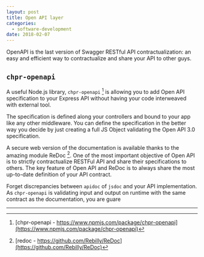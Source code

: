 ```yaml
---
layout: post
title: Open API layer
categories:
  - software-development
date: 2018-02-07
---
```


OpenAPI is the last version of Swagger RESTful API contractualization: an easy and efficient way to contractualize and share your API to other guys.

## `chpr-openapi`

A useful Node.js library, `chpr-openapi` [^1] is allowing you to add Open API specification to your Express API without having your code interweaved with external tool.

The specification is defined along your controllers and bound to your app like any other middleware. You can define the specification in the better way you decide by just creating a full JS Object validating the Open API 3.0 specification.

A secure web version of the documentation is available thanks to the amazing module ReDoc [^2]. One of the most important objective of Open API is to strictly contractualize RESTFul API and share their specifications to others. The key feature of Open API and ReDoc is to always share the most up-to-date definition of your API contract.

Forget discrepancies between `apidoc` of `jsdoc` and your API implementation. As `chpr-openapi` is validating input and output on runtime with the same contract as the documentation, you are guare  

--------------------------------------

[^1]: [chpr-openapi - https://www.npmjs.com/package/chpr-openapi](https://www.npmjs.com/package/chpr-openapi)

[^2]: [redoc - https://github.com/Rebilly/ReDoc](https://github.com/Rebilly/ReDoc)
<!--stackedit_data:
eyJoaXN0b3J5IjpbLTYzOTU4MTQ2M119
-->